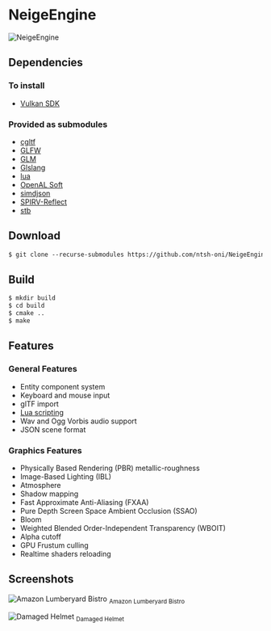 # NeigeEngine
![NeigeEngine](https://i.imgur.com/JcU2ZnS.jpg)

## Dependencies
### To install
- [Vulkan SDK](https://vulkan.lunarg.com/sdk/home)
### Provided as submodules
- [cgltf](https://github.com/jkuhlmann/cgltf)
- [GLFW](https://www.glfw.org/)
- [GLM](https://github.com/g-truc/glm)
- [Glslang](https://github.com/KhronosGroup/glslang)
- [lua](https://github.com/lua/lua)
- [OpenAL Soft](https://openal-soft.org/)
- [simdjson](https://github.com/simdjson/simdjson)
- [SPIRV-Reflect](https://github.com/KhronosGroup/SPIRV-Reflect)
- [stb](https://github.com/nothings/stb)
## Download
```txt
$ git clone --recurse-submodules https://github.com/ntsh-oni/NeigeEngine.git
```
## Build
```txt
$ mkdir build
$ cd build
$ cmake ..
$ make
```
## Features
### General Features
- Entity component system
- Keyboard and mouse input
- glTF import
- [Lua scripting](docs/scripting/index.md)
- Wav and Ogg Vorbis audio support
- JSON scene format
### Graphics Features
- Physically Based Rendering (PBR) metallic-roughness
- Image-Based Lighting (IBL)
- Atmosphere
- Shadow mapping
- Fast Approximate Anti-Aliasing (FXAA)
- Pure Depth Screen Space Ambient Occlusion (SSAO)
- Bloom
- Weighted Blended Order-Independent Transparency (WBOIT)
- Alpha cutoff
- GPU Frustum culling
- Realtime shaders reloading
## Screenshots
![Amazon Lumberyard Bistro](https://i.imgur.com/uq0IOq4.png)
<sub>Amazon Lumberyard Bistro</sub>


![Damaged Helmet](https://i.imgur.com/lQcuwdv.png)
<sub>Damaged Helmet</sub>
